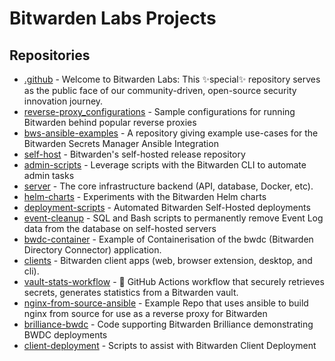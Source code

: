 # Bitwarden Labs Projects

## Repositories

- [.github](https://github.com/bitwarden-labs/.github) - Welcome to Bitwarden Labs: This ✨special✨ repository serves as the public face of our community-driven, open-source security innovation journey.
- [reverse-proxy_configurations](https://github.com/bitwarden-labs/reverse-proxy_configurations) - Sample configurations for running Bitwarden behind popular reverse proxies
- [bws-ansible-examples](https://github.com/bitwarden-labs/bws-ansible-examples) - A repository giving example use-cases for the Bitwarden Secrets Manager Ansible Integration
- [self-host](https://github.com/bitwarden-labs/self-host) - Bitwarden's self-hosted release repository
- [admin-scripts](https://github.com/bitwarden-labs/admin-scripts) - Leverage scripts with the Bitwarden CLI to automate admin tasks
- [server](https://github.com/bitwarden-labs/server) - The core infrastructure backend (API, database, Docker, etc).
- [helm-charts](https://github.com/bitwarden-labs/helm-charts) - Experiments with the Bitwarden Helm charts
- [deployment-scripts](https://github.com/bitwarden-labs/deployment-scripts) - Automated Bitwarden Self-Hosted deployments
- [event-cleanup](https://github.com/bitwarden-labs/event-cleanup) - SQL and Bash scripts to permanently remove Event Log data from the database on self-hosted servers
- [bwdc-container](https://github.com/bitwarden-labs/bwdc-container) - Example of Containerisation of the bwdc (Bitwarden Directory Connector) application.
- [clients](https://github.com/bitwarden-labs/clients) - Bitwarden client apps (web, browser extension, desktop, and cli).
- [vault-stats-workflow](https://github.com/bitwarden-labs/vault-stats-workflow) - 🔐 GitHub Actions workflow that securely retrieves secrets, generates statistics from a Bitwarden vault.
- [nginx-from-source-ansible](https://github.com/bitwarden-labs/nginx-from-source-ansible) - Example Repo that uses ansible to build nginx from source for use as a reverse proxy for Bitwarden
- [brilliance-bwdc](https://github.com/bitwarden-labs/brilliance-bwdc) - Code supporting Bitwarden Brilliance demonstrating BWDC deployments
- [client-deployment](https://github.com/bitwarden-labs/client-deployment) - Scripts to assist with Bitwarden Client Deployment
